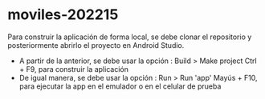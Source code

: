 # moviles-202215

Para construir la aplicación de forma local, se debe clonar el repositorio y posteriormente abrirlo el proyecto en Android Studio.

- A partir de la anterior, se debe usar la opción : Build > Make project Ctrl + F9, para construir la aplicación
- De igual manera, se debe usar la opción : Run > Run 'app' Mayús + F10, para ejecutar la app en el emulador o en el celular de prueba

